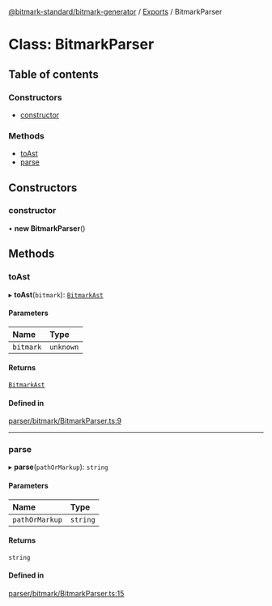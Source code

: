 [@bitmark-standard/bitmark-generator](../API.md) / [Exports](../modules.md) / BitmarkParser

# Class: BitmarkParser

## Table of contents

### Constructors

- [constructor](BitmarkParser.md#constructor)

### Methods

- [toAst](BitmarkParser.md#toAst)
- [parse](BitmarkParser.md#parse)

## Constructors

### constructor

• **new BitmarkParser**()

## Methods

### toAst

▸ **toAst**(`bitmark`): [`BitmarkAst`](../interfaces/BitmarkAst.md)

#### Parameters

| Name | Type |
| :------ | :------ |
| `bitmark` | `unknown` |

#### Returns

[`BitmarkAst`](../interfaces/BitmarkAst.md)

#### Defined in

[parser/bitmark/BitmarkParser.ts:9](https://github.com/getMoreBrain/bitmark-generator/blob/416295c/src/parser/bitmark/BitmarkParser.ts#L9)

___

### parse

▸ **parse**(`pathOrMarkup`): `string`

#### Parameters

| Name | Type |
| :------ | :------ |
| `pathOrMarkup` | `string` |

#### Returns

`string`

#### Defined in

[parser/bitmark/BitmarkParser.ts:15](https://github.com/getMoreBrain/bitmark-generator/blob/416295c/src/parser/bitmark/BitmarkParser.ts#L15)
